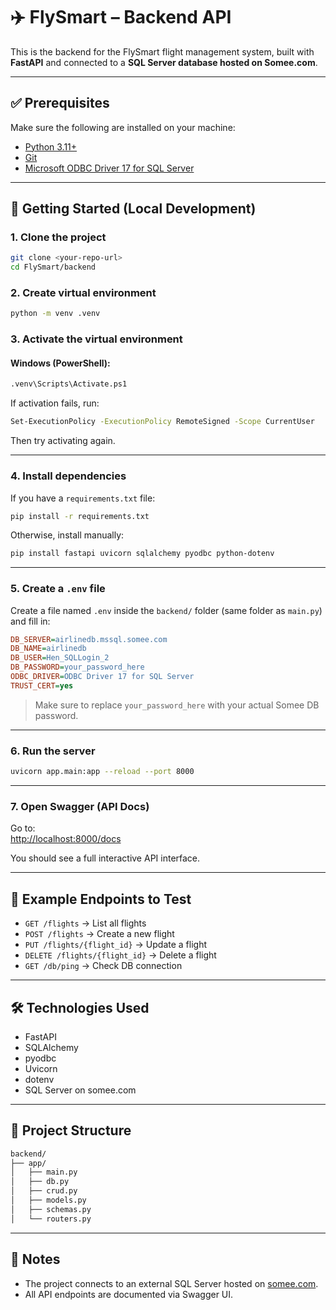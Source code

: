 # ✈️ FlySmart – Backend API

This is the backend for the FlySmart flight management system, built with **FastAPI** and connected to a **SQL Server database hosted on Somee.com**.

---

## ✅ Prerequisites

Make sure the following are installed on your machine:

- [Python 3.11+](https://www.python.org/downloads/)
- [Git](https://git-scm.com/downloads)
- [Microsoft ODBC Driver 17 for SQL Server](https://learn.microsoft.com/en-us/sql/connect/odbc/download-odbc-driver-for-sql-server)

---

## 🚀 Getting Started (Local Development)

### 1. Clone the project
```bash
git clone <your-repo-url>
cd FlySmart/backend
```

### 2. Create virtual environment
```bash
python -m venv .venv
```

### 3. Activate the virtual environment

#### Windows (PowerShell):
```bash
.venv\Scripts\Activate.ps1
```

If activation fails, run:
```bash
Set-ExecutionPolicy -ExecutionPolicy RemoteSigned -Scope CurrentUser
```

Then try activating again.

---

### 4. Install dependencies

If you have a `requirements.txt` file:
```bash
pip install -r requirements.txt
```

Otherwise, install manually:
```bash
pip install fastapi uvicorn sqlalchemy pyodbc python-dotenv
```

---

### 5. Create a `.env` file

Create a file named `.env` inside the `backend/` folder (same folder as `main.py`) and fill in:

```ini
DB_SERVER=airlinedb.mssql.somee.com
DB_NAME=airlinedb
DB_USER=Hen_SQLLogin_2
DB_PASSWORD=your_password_here
ODBC_DRIVER=ODBC Driver 17 for SQL Server
TRUST_CERT=yes
```

> Make sure to replace `your_password_here` with your actual Somee DB password.

---

### 6. Run the server
```bash
uvicorn app.main:app --reload --port 8000
```

---

### 7. Open Swagger (API Docs)

Go to:  
[http://localhost:8000/docs](http://localhost:8000/docs)

You should see a full interactive API interface.

---

## 🧪 Example Endpoints to Test

- `GET /flights` → List all flights
- `POST /flights` → Create a new flight
- `PUT /flights/{flight_id}` → Update a flight
- `DELETE /flights/{flight_id}` → Delete a flight
- `GET /db/ping` → Check DB connection

---

## 🛠 Technologies Used

- FastAPI
- SQLAlchemy
- pyodbc
- Uvicorn
- dotenv
- SQL Server on somee.com

---

## 📁 Project Structure

```bash
backend/
├── app/
│   ├── main.py
│   ├── db.py
│   ├── crud.py
│   ├── models.py
│   ├── schemas.py
│   └── routers.py
```

---

## 📌 Notes

- The project connects to an external SQL Server hosted on [somee.com](https://somee.com/).
- All API endpoints are documented via Swagger UI.